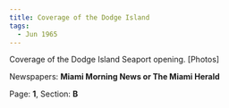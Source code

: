 ```yaml
---  
title: Coverage of the Dodge Island  
tags:  
  - Jun 1965  
---  
```

  
Coverage of the Dodge Island Seaport opening. [Photos]  
  
Newspapers: **Miami Morning News or The Miami Herald**  
  
Page: **1**, Section: **B** 
